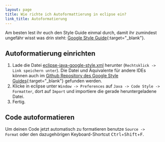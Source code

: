 ```yaml
---
layout: page
title: Wie richte ich Autoformattierung in eclipse ein?
link_title: Autoformatierung
---
```


Am besten lest ihr euch den Style Guide einmal durch, damit ihr zumindest
ungefähr wisst was drin steht:
[Google Style Guide](https://google.github.io/styleguide/javaguide.html){:target="_blank"}.

## Autoformatierung einrichten
1. Lade die Datei [eclipse-java-google-style.xml](https://raw.githubusercontent.com/google/styleguide/gh-pages/eclipse-java-google-style.xml)
herunter (`Rechtsklick -> Link speichern unter`). Die Datei und Äquivalente für andere IDEs können auch im
[Github Repository des Google Style Guides](https://github.com/google/styleguide){:target="_blank"}
gefunden werden.
2. Klicke in eclipse unter `Window -> Preferences` auf `Java -> Code Style -> Formatter`,
dort auf `Import` und importiere die gerade heruntergeladene Datei.
3. Fertig.

## Code autoformatieren
Um deinen Code jetzt automatisch zu formatieren benutze `Source -> Format` oder den
dazugehörigen Keyboard-Shortcut <kbd>Ctrl</kbd>+<kbd>Shift</kbd>+<kbd>F</kbd>.
